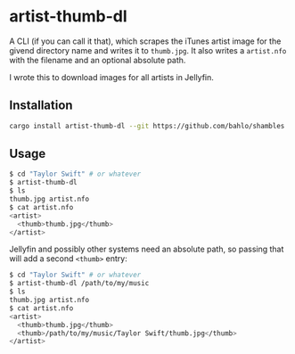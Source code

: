 # artist-thumb-dl

A CLI (if you can call it that), which scrapes the iTunes artist image for
the givend directory name and writes it to `thumb.jpg`.
It also writes a `artist.nfo` with the filename and an optional absolute path.

I wrote this to download images for all artists in Jellyfin.

## Installation

```sh
cargo install artist-thumb-dl --git https://github.com/bahlo/shambles
```

## Usage

```sh
$ cd "Taylor Swift" # or whatever
$ artist-thumb-dl
$ ls
thumb.jpg artist.nfo
$ cat artist.nfo
<artist>
  <thumb>thumb.jpg</thumb>
</artist>
```

Jellyfin and possibly other systems need an absolute path, so passing that
will add a second `<thumb>` entry:

```sh
$ cd "Taylor Swift" # or whatever
$ artist-thumb-dl /path/to/my/music
$ ls
thumb.jpg artist.nfo
$ cat artist.nfo
<artist>
  <thumb>thumb.jpg</thumb>
  <thumb>/path/to/my/music/Taylor Swift/thumb.jpg</thumb>
</artist>
```
